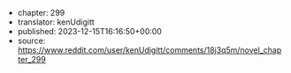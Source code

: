 - chapter: 299
- translator: kenUdigitt
- published: 2023-12-15T16:16:50+00:00
- source: https://www.reddit.com/user/kenUdigitt/comments/18j3q5m/novel_chapter_299

